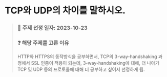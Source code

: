 # TCP와 UDP의 차이를 말하시오.

> ### :date: 주제 선정 일자: 2023-10-23
> 
> ### :question: 해당 주제를 고른 이유
> 
> HTTP와 HTTPS의 동작방식을 공부하면서, TCP의 3-way-handshaking 과정에서 SSL 인증이 적용이 되는데, 3-way-handshaking에 대해, 더 나아가 TCP 및 UDP 등의 프로토콜에 대해 더 공부하고 싶어서 선정하게 됨. 



